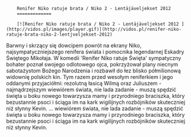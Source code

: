 
        Renifer Niko ratuje brata / Niko 2 - Lentäjäveljekset 2012 
        =============
        
        [![Renifer Niko ratuje brata / Niko 2 - Lentäjäveljekset 2012 ](http://vidos.pl/images/player.gif)](http://vidos.pl/renifer-niko-ratuje-brata-niko-2-lentjveljekset-2012)
        
        
 Barwny i skrzący się dowcipem powrót na ekrany Niko, najsympatyczniejszego renifera świata i pomocnika legendarnej Eskadry Świętego Mikołaja. W komedii 'Renifer Niko ratuje Święta' sympatyczny bohater poznał swojego odlotowego ojca, pokrzyżował plany niecnym sabotażystom Bożego Narodzenia i rozbawił do łez blisko półmilionową widownię polskich kin. Tym razem przed wesołym reniferkiem i jego oddanymi przyjaciółmi: rezolutną łasicą Wilmą oraz Juliuszem - najmądrzejszym wiewiórem świata, nie lada zadanie - muszą spędzić święta u boku nowego towarzysza mamy i przyrodniego braciszka, który bezustannie psoci i ściąga im na kark wigilijnych rozbójników skuteczniej niż słynny Kevin.   ... wiewiórem świata, nie lada zadanie - muszą spędzić święta u boku nowego towarzysza mamy i przyrodniego braciszka, który bezustannie psoci i ściąga im na kark wigilijnych rozbójników skuteczniej niż słynny Kevin.
    